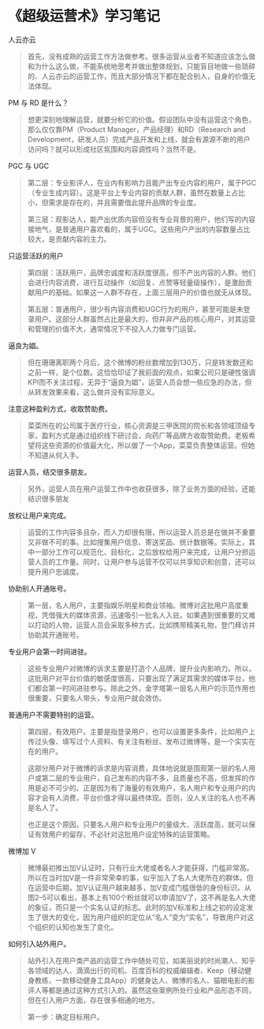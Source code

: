 # 《超级运营术》学习笔记

人云亦云

> 首先，没有成熟的运营工作方法做参考。很多运营从业者不知道应该怎么做和为什么这么做，不能系统地思考并做出整体规划，只能盲目地做一些琐碎的、人云亦云的运营工作，而且大部分情况下都在配合别人，自身的价值无法体现。



PM 与 RD 是什么？

> 想更深刻地理解运营，就要分析它的价值。假设团队中没有运营这个角色，那么仅仅靠PM（Product Manager，产品经理）和RD（Research and Development，研发人员）完成产品开发和上线，就会有源源不断的用户访问吗？就可以形成社区氛围和内容调性吗？当然不是。



PGC 与 UGC

> 第二层：专业影评人，在业内有影响力且能产出专业内容的用户，属于PGC（专业生成内容）。这是平台上专业内容的贡献人群，虽然在数量上占比小，但需求是存在的，并且需要借此提升品牌的专业度。
>
> 第三层：观影达人，能产出优质内容但没有专业背景的用户，他们写的内容接地气，是普通用户喜欢看的，属于UGC。这些用户产出的内容数量占比较大，是贡献内容的主力。



只运营活跃的用户

> 第四层：活跃用户，品牌忠诚度和活跃度很高，但不产出内容的人群。他们会进行内容消费，进行互动操作（如回复、点赞等轻量级操作），是激励贡献用户的基础。如果这一人群不存在，上面三层用户的价值也就无从体现。
>
> 第五层：普通用户，很少有内容消费和UGC行为的用户，甚至可能是未登录用户。这部分人群虽然占比是最大的，但并非产品的核心用户，对其运营和管理的价值不大，通常情况下不投入人力做专门运营。



逼良为娼。

> 但在珊珊离职两个月后，这个微博的粉丝数增加到130万，只是转发数还和之前一样，是个位数。这恰恰印证了我前面的观点，如果公司只是硬性强调KPI而不关注过程，无异于“逼良为娼”，运营人员会想一些应急的办法，但从转发效果来看，这么做并没有实际意义。



注意这种盈利方式，收取赞助费。

> 菜菜所在的公司属于医疗行业，核心资源是三甲医院的院长和各领域顶级专家，盈利方式是通过组织线下研讨会，向药厂等品牌方收取赞助费。老板希望将这些资源的价值最大化，所以做了一个App，菜菜负责整体运营。但她不知道从何入手。



运营人员，结交很多朋友。

> 另外，运营人员在用户运营工作中也收获很多，除了业务方面的经验，还能结识很多朋友
>



放权让用户来完成。

> 运营的工作内容多且杂，而人力却很有限，所以运营人员总是在做并不重要又非做不可的事。比如搜集用户信息、寄送奖品、统计数据等。实际上，其中一部分工作可以规范化、目标化，之后放权给用户来完成，让用户分担运营人员的工作量。同时，让用户参与运营不仅可以共享知识和创意，还可以提升用户忠诚度。



协助别人开通账号。

> 第一层，名人用户，主要指娱乐明星和商业领袖。微博对这批用户高度重视，凭借强大的媒体资源，迅速吸引一批名人入驻。如果遇到很重要的又难以打动的人物，运营人员会采取多种方式，比如携带精美礼物，登门拜访并协助其开通账号。



专业用户会第一时间进驻。

> 这些专业用户对微博的诉求主要是打造个人品牌，提升业内影响力。所以，这批用户对平台价值的敏感度很高，只要出现了满足其需求的媒体平台，他们都会第一时间进驻参与。除此之外，金字塔第一层名人用户的示范作用也很重要，只要名人带头，专业用户就会效仿。



普通用户不需要特别的运营。

> 第四层，有效用户。主要是指登录用户，也可以设置更多条件，比如用户上传过头像、填写过个人资料、有关注有粉丝、发布过微博等，是一个实实在在的用户。
>
> 这部分用户对于微博的诉求是内容消费，具体地说就是围观第一层的名人用户或第二层的专业用户，自己发布的内容不多，且质量也不高，但发挥的作用是必不可少的。正是因为有了海量的有效用户，名人用户和专业用户的内容才会有人消费，平台价值才得以最终体现。否则，没人关注的名人也不再是名人了。
>
> 也正是这个原因，只要名人用户和专业用户的量级大、活跃度高，就可以保证有效用户的留存，不必针对这批用户设定特殊的运营策略。



微博加 V

> 微博最初推出加V认证时，只有行业大佬或者名人才能获得，门槛非常高。所以在当时加V是一件非常荣幸的事，似乎加入了名人大佬所在的群体。但在运营中后期，加V认证用户越来越多，加V变成门槛很低的身份标识。从图2–5可以看出，基本上有100个粉丝就可以申请加V了，这不再是名人大佬的象征，而只是一个实名认证的标志。此时的加V标准和上线之初的设定发生了很大的变化，因为用户组织的定位从“名人”变为“实名”，导致用户对这个组织的认知也发生了变化。



如何引入站外用户。

> 站外引入在用户类产品的运营工作中随处可见，如美丽说的时尚潮人、知乎各领域的达人、滴滴出行的司机、百度百科的权威编辑者、Keep（移动健身教练，一款移动健身工具App）的健身达人、微博的名人、猫眼电影的影评人等都是通过这种方式引入的。虽然这些案例所处行业和产品形态不同，但在引入用户方面，存在很多相通的地方。
>
> 第一步：确定目标用户。



